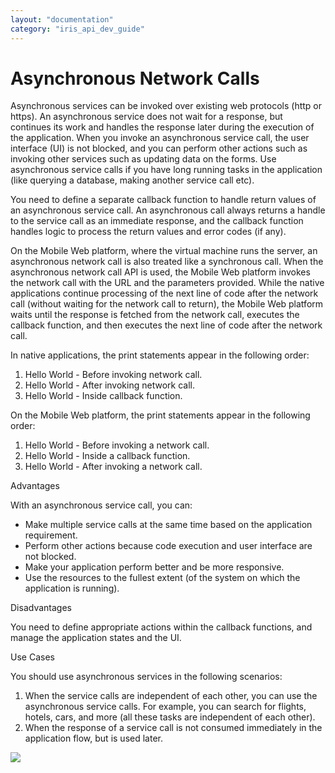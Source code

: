 ```yaml
---
layout: "documentation"
category: "iris_api_dev_guide"
---
```

                            


Asynchronous Network Calls
==========================

Asynchronous services can be invoked over existing web protocols (http or https). An asynchronous service does not wait for a response, but continues its work and handles the response later during the execution of the application. When you invoke an asynchronous service call, the user interface (UI) is not blocked, and you can perform other actions such as invoking other services such as updating data on the forms. Use asynchronous service calls if you have long running tasks in the application (like querying a database, making another service call etc).

You need to define a separate callback function to handle return values of an asynchronous service call. An asynchronous call always returns a handle to the service call as an immediate response, and the callback function handles logic to process the return values and error codes (if any).

On the Mobile Web platform, where the virtual machine runs the server, an asynchronous network call is also treated like a synchronous call. When the asynchronous network call API is used, the Mobile Web platform invokes the network call with the URL and the parameters provided. While the native applications continue processing of the next line of code after the network call (without waiting for the network call to return), the Mobile Web platform waits until the response is fetched from the network call, executes the callback function, and then executes the next line of code after the network call.

In native applications, the print statements appear in the following order:

1.  Hello World - Before invoking network call.
2.  Hello World - After invoking network call.
3.  Hello World - Inside callback function.

On the Mobile Web platform, the print statements appear in the following order:

1.  Hello World - Before invoking a network call.
2.  Hello World - Inside a callback function.
3.  Hello World - After invoking a network call.

Advantages

With an asynchronous service call, you can:

*   Make multiple service calls at the same time based on the application requirement.
*   Perform other actions because code execution and user interface are not blocked.
*   Make your application perform better and be more responsive.
*   Use the resources to the fullest extent (of the system on which the application is running).

Disadvantages

You need to define appropriate actions within the callback functions, and manage the application states and the UI.

Use Cases

You should use asynchronous services in the following scenarios:

1.  When the service calls are independent of each other, you can use the asynchronous service calls. For example, you can search for flights, hotels, cars, and more (all these tasks are independent of each other).
2.  When the response of a service call is not consumed immediately in the application flow, but is used later.

![](resources/prettify/onload.png)
